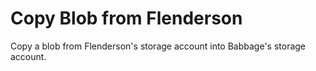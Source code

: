 # Copy Blob from Flenderson
Copy a blob from Flenderson's storage account into Babbage's storage account.